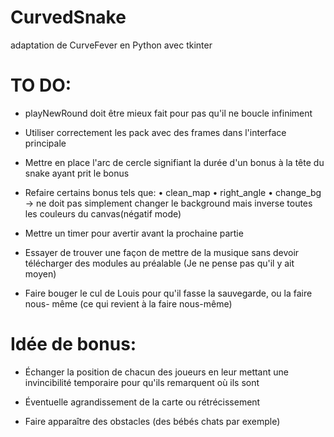 # CurvedSnake
adaptation de CurveFever en Python avec tkinter

# TO DO:

- playNewRound doit être mieux fait pour pas qu'il ne boucle infiniment

- Utiliser correctement les pack avec des frames dans l'interface principale

- Mettre en place l'arc de cercle signifiant la durée d'un bonus à la tête du
snake ayant prit le bonus

- Refaire certains bonus tels que:
    • clean_map
    • right_angle
    • change_bg -> ne doit pas simplement changer le background mais inverse 
                                    toutes les couleurs du canvas(négatif mode)

- Mettre un timer pour avertir avant la prochaine partie

- Essayer de trouver une façon de mettre de la musique sans devoir télécharger
des modules au préalable (Je ne pense pas qu'il y ait moyen)

- Faire bouger le cul de Louis pour qu'il fasse la sauvegarde, ou la faire nous-
même (ce qui revient à la faire nous-même)



# Idée de bonus:

- Échanger la position de chacun des joueurs en leur mettant une invincibilité
temporaire pour qu'ils remarquent où ils sont

- Éventuelle agrandissement de la carte ou rétrécissement

- Faire apparaître des obstacles (des bébés chats par exemple)